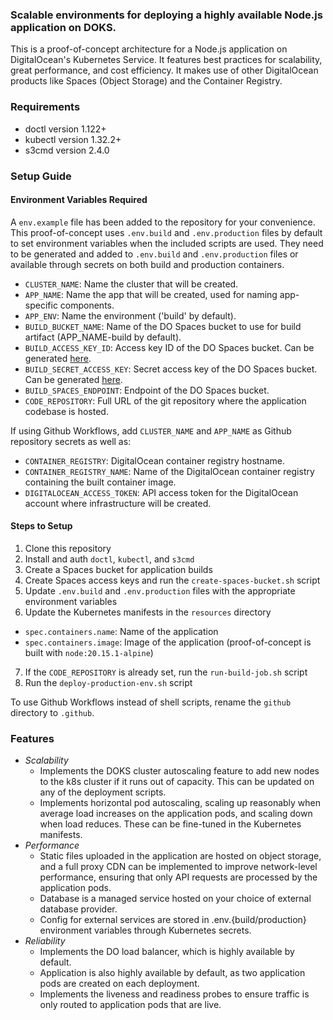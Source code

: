 ### Scalable environments for deploying a highly available Node.js application on DOKS.

This is a proof-of-concept architecture for a Node.js application on DigitalOcean's Kubernetes Service. It features best practices for scalability, great performance, and cost efficiency. It makes use of other DigitalOcean products like Spaces (Object Storage) and the Container Registry.

### Requirements

- doctl version 1.122+
- kubectl version 1.32.2+
- s3cmd version 2.4.0

### Setup Guide

#### Environment Variables Required

A `env.example` file has been added to the repository for your convenience. This proof-of-concept uses `.env.build` and `.env.production` files by default to set environment variables when the included scripts are used. They need to be generated and added to `.env.build` and `.env.production` files or available through secrets on both build and production containers.
  - `CLUSTER_NAME`: Name the cluster that will be created.
  - `APP_NAME`: Name the app that will be created, used for naming app-specific components.
  - `APP_ENV`: Name the environment ('build' by default).
  - `BUILD_BUCKET_NAME`: Name of the DO Spaces bucket to use for build artifact (APP_NAME-build by default).
  - `BUILD_ACCESS_KEY_ID`: Access key ID of the DO Spaces bucket. Can be generated [here](https://cloud.digitalocean.com/spaces/access_keys).
  - `BUILD_SECRET_ACCESS_KEY`: Secret access key of the DO Spaces bucket. Can be generated [here](https://cloud.digitalocean.com/spaces/access_keys).
  - `BUILD_SPACES_ENDPOINT`: Endpoint of the DO Spaces bucket.
  - `CODE_REPOSITORY`: Full URL of the git repository where the application codebase is hosted.

If using Github Workflows, add `CLUSTER_NAME` and `APP_NAME` as Github repository secrets as well as:
  - `CONTAINER_REGISTRY`: DigitalOcean container registry hostname.
  - `CONTAINER_REGISTRY_NAME`: Name of the DigitalOcean container registry containing the built container image.
  - `DIGITALOCEAN_ACCESS_TOKEN`: API access token for the DigitalOcean account where infrastructure will be created.

#### Steps to Setup

1. Clone this repository
2. Install and auth `doctl`, `kubectl`, and `s3cmd`
3. Create a Spaces bucket for application builds
4. Create Spaces access keys and run the `create-spaces-bucket.sh` script
5. Update `.env.build` and `.env.production` files with the appropriate environment variables
6. Update the Kubernetes manifests in the `resources` directory
  - `spec.containers.name`: Name of the application
  - `spec.containers.image`: Image of the application (proof-of-concept is built with `node:20.15.1-alpine`)
7. If the `CODE_REPOSITORY` is already set, run the `run-build-job.sh` script
8. Run the `deploy-production-env.sh` script

To use Github Workflows instead of shell scripts, rename the `github` directory to `.github`.

### Features
- *Scalability*
  - Implements the DOKS cluster autoscaling feature to add new nodes to the k8s cluster if it runs out of capacity. This can be updated on any of the deployment scripts.
  - Implements horizontal pod autoscaling, scaling up reasonably when average load increases on the application pods, and scaling down when load reduces. These can be fine-tuned in the Kubernetes manifests.
- *Performance*
  - Static files uploaded in the application are hosted on object storage, and a full proxy CDN can be implemented to improve network-level performance, ensuring that only API requests are processed by the application pods. 
  - Database is a managed service hosted on your choice of external database provider.
  - Config for external services are stored in .env.{build/production} environment variables through Kubernetes secrets.
- *Reliability*
  - Implements the DO load balancer, which is highly available by default. 
  - Application is also highly available by default, as two application pods are created on each deployment.
  - Implements the liveness and readiness probes to ensure traffic is only routed to application pods that are live.
